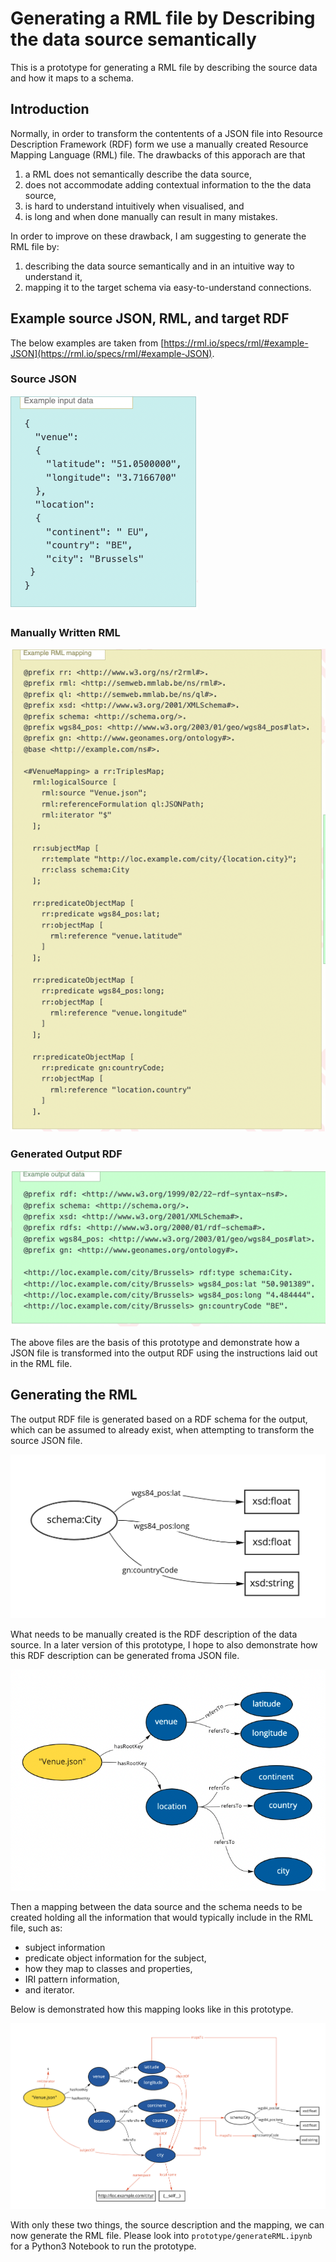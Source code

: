 # Generating a RML file by Describing the data source semantically
This is a prototype for generating a RML file by describing the source data and how it maps to a schema.

## Introduction

Normally, in order to transform the contentents of a JSON file into Resource Description Framework (RDF) form we use a manually created Resource Mapping Language (RML) file. The drawbacks of this apporach are that 
1. a RML does not semantically describe the data source,
2. does not accommodate adding contextual information to the the data source,
3. is hard to understand intuitively when visualised, and
4. is long and when done manually can result in many mistakes.

In order to improve on these drawback, I am suggesting to generate the RML file by:
1. describing the data source semantically and in an intuitive way to understand it,
2. mapping it to the target schema via easy-to-understand connections.

## Example source JSON, RML, and target RDF
The below examples are taken from [https://rml.io/specs/rml/#example-JSON](https://rml.io/specs/rml/#example-JSON).

### Source JSON
![source file](images/source_json.png)
### Manually Written RML 
![manual RML file](images/manually_written_rml.png)

### Generated Output RDF
![output RDF](images/ouput_rdf.png)

The above files are the basis of this prototype and demonstrate how a JSON file is transformed into the output RDF using the instructions laid out in the RML file.

## Generating the RML

The output RDF file is generated based on a RDF schema for the output, which can be assumed to already exist, when attempting to transform the source JSON file.

![target schema](images/target_schema.png)

What needs to be manually created is the RDF description of the data source. In a later version of this prototype, I hope to also demonstrate how this RDF description can be generated froma  JSON file.

![RDF form of the JSON data source](images/data_source_rdf.png)

Then a mapping between the data source and the schema needs to be created holding all the information that would typically include in the RML file, such as:
- subject information
- predicate object information for the subject,
- how they map to classes and properties,
- IRI pattern information,
- and iterator.

Below is demonstrated how this mapping looks like in this prototype.

![Mapping](images/mapping.png)

With only these two things, the source description and the mapping, we can now generate the RML file. Please look into `prototype/generateRML.ipynb` for a Python3 Notebook to run the prototype.




